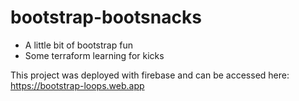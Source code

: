 # bootstrap-bootsnacks

- A little bit of bootstrap fun
- Some terraform learning for kicks

This project was deployed with firebase and can be accessed here:
https://bootstrap-loops.web.app

